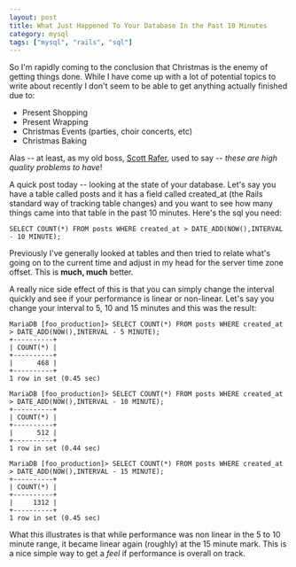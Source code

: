 ```yaml
---
layout: post
title: What Just Happened To Your Database In the Past 10 Minutes
category: mysql
tags: ["mysql", "rails", "sql"]
---
```

So I'm rapidly coming to the conclusion that Christmas is the enemy of getting things done.  While I have come up with a lot of potential topics to write about recently I don't seem to be able to get anything actually finished due to: 

* Present Shopping
* Present Wrapping
* Christmas Events (parties, choir concerts, etc)
* Christmas Baking

Alas -- at least, as my old boss, [Scott Rafer](https://twitter.com/rafer), used to say -- *these are high quality problems to have*!

A quick post today -- looking at the state of your database.  Let's say you have a table called posts and it has a field called created_at (the Rails standard way of tracking table changes) and you want to see how many things came into that table in the past 10 minutes.  Here's the sql you need:

    SELECT COUNT(*) FROM posts WHERE created_at > DATE_ADD(NOW(),INTERVAL - 10 MINUTE);

Previously I've generally looked at tables and then tried to relate what's going on to the current time and adjust in my head for the server time zone offset.  This is **much, much** better.

A really nice side effect of this is that you can simply change the interval quickly and see if your performance is linear or non-linear.  Let's say you change your interval to 5, 10 and 15 minutes and this was the result:

    MariaDB [foo_production]> SELECT COUNT(*) FROM posts WHERE created_at > DATE_ADD(NOW(),INTERVAL - 5 MINUTE);
    +----------+
    | COUNT(*) |
    +----------+
    |      468 |
    +----------+
    1 row in set (0.45 sec)

    MariaDB [foo_production]> SELECT COUNT(*) FROM posts WHERE created_at > DATE_ADD(NOW(),INTERVAL - 10 MINUTE);
    +----------+
    | COUNT(*) |
    +----------+
    |      512 |
    +----------+
    1 row in set (0.44 sec)

    MariaDB [foo_production]> SELECT COUNT(*) FROM posts WHERE created_at > DATE_ADD(NOW(),INTERVAL - 15 MINUTE);
    +----------+
    | COUNT(*) |
    +----------+
    |     1312 |
    +----------+
    1 row in set (0.45 sec)
    
What this illustrates is that while performance was non linear in the 5 to 10 minute range, it became linear again (roughly) at the 15 minute mark.  This is a nice simple way to get a *feel* if performance is overall on track.

